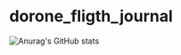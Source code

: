 # dorone_fligth_journal
![Anurag's GitHub stats](https://github-readme-stats.vercel.app/api?username=anuraghazra&show_icons=true&theme=transparent)
